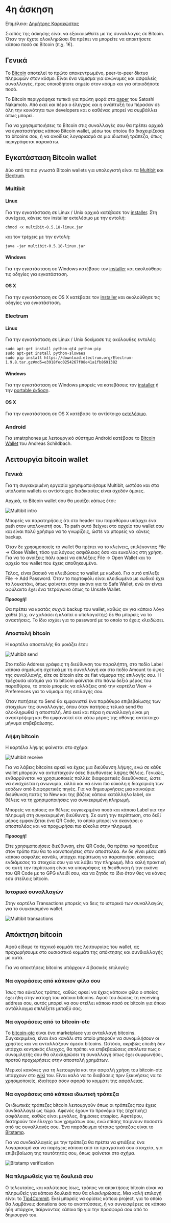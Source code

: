 # 4η άσκηση

Επιμέλεια: [Δημήτρης Καρακώστας](https://www.facebook.com/dimitris.karakostas.1)

Σκοπός της άσκησης είναι να εξοικοιωθείτε με τις συναλλαγές σε Bitcoin. Όταν την έχετε ολοκληρώσει θα πρέπει να μπορείτε να αποκτήσετε κάποιο ποσό σε Bitcoin (π.χ. 1€).

## Γενικά

Το [Bitcoin](https://bitcoin.org/en/) αποτελεί το πρώτο αποκεντρωμένο, peer-to-peer δίκτυο πληρωμών στον κόσμο. Είναι ένα νόμισμα για ανώνυμες και ασφαλείς συναλλαγές, προς οποιοδήποτε σημείο στον κόσμο και για οποιοδήποτε ποσό.

Το Bitcoin περιγράφηκε τυπικά για πρώτη φορά στο [paper](https://bitcoin.org/bitcoin.pdf) του Satoshi Nakamoto. Aπό εκεί και πέρα ο έλεγχος και η ανάπτυξή του πέρασαν σε όλη την κοινότητα των developers και ο καθένας μπορεί να συμβάλλει όπως μπορεί.

Για να χρησιμοποιήσεις το Bitcoin στις συναλλαγές σου θα πρέπει αρχικά να εγκαταστήσεις κάποιο Bitcoin wallet, μέσω του οποίου θα διαχειρίζεσαι τα bitcoins σου, ή να ανοίξεις λογαριασμό σε μια ιδιωτική τράπεζα, όπως περιγράφεται παρακάτω.

## Εγκατάσταση Bitcoin wallet

Δύο από τα πιο γνωστά Bitcoin wallets για υπολογιστή είναι τα [Multibit](https://multibit.org/) και [Electrum](https://electrum.org/).

### Multibit

#### Linux
Για την εγκατάσταση σε Linux / Unix αρχικά κατέβασε τον [installer](https://multibit.org/releases/multibit-0.5.18/multibit-0.5.18-linux.jar). Στη συνέχεια, κάνεις τον installer εκτελέσιμο με την εντολή:
    
	chmod +x multibit-0.5.18-linux.jar
	
και τον τρέχεις με την εντολή:

    java -jar multibit-0.5.18-linux.jar
	
#### Windows
Για την εγκατάσταση σε Windows κατέβασε τον [installer](https://multibit.org/releases/multibit-0.5.18/multibit-0.5.18-windows-setup.exe) και ακολούθησε τις οδηγίες για εγκατάσταση.

#### OS X
Για την εγκατάσταση σε OS X κατέβασε τον [installer](https://multibit.org/releases/multibit-0.5.18/multibit-0.5.18.dmg) και ακολούθησε τις οδηγίες για εγκατάσταση.

### Electrum

#### Linux
Για την εγκατάσταση σε Linux / Unix δοκίμασε τις ακόλουθες εντολές:
    
	sudo apt-get install python-qt4 python-pip
	sudo apt-get install python-slowaes
	sudo pip install https://download.electrum.org/Electrum-1.9.8.tar.gz#md5=e3918fec0254267f08e41a1fb8691382
	
#### Windows
Για την εγκατάσταση σε Windows μπορείς να κατεβάσεις τον [installer](https://download.electrum.org/electrum-1.9.8-setup.exe) ή την [portable έκδοση](https://download.electrum.org/electrum-1.9.8-portable.exe).

#### OS X
Για την εγκατάσταση σε OS X κατέβασε το αντίστοιχο [εκτελέσιμο](https://download.electrum.org/electrum-1.9.8.dmg).

### Android
Για smatrphones με λειτουργικό σύστημα Android κατέβασε το [Bitcoin Wallet](https://play.google.com/store/apps/details?id=de.schildbach.wallet) του Andreas Schildbach.

## Λειτουργία bitcoin wallet

### Γενικά
Για τη συγκεκριμένη εργασία χρησιμοποιήσαμε Multibit, ωστόσο και στα υπόλοιπα wallets οι αντίστοιχες διαδικασίες είναι σχεδόν όμοιες.

Αρχικά, το Bitcoin wallet σου θα μοιάζει κάπως έτσι:

![Multibit intro](/exercises/bitcoin/1.png)

Μπορείς να παρατηρήσεις ότι στο header του παραθύρου υπάρχει ένα path στον υπολογιστή σου. Το path αυτό δείχνει στο αρχείο του wallet σου και είναι πολύ χρήσιμο να το γνωρίζεις, ώστε να μπορείς να κάνεις backup.

Όταν δε χρησιμοποιείς το wallet θα πρέπει να το κλείνεις, επιλέγοντας File -> Close Wallet, τόσο για λόγους ασφάλειας όσο και ευκολίας στη χρήση. Για να το ανοίξεις πάλι αρκεί να επιλέξεις File -> Open Wallet και το αρχείο του wallet που έχεις αποθηκευμένο.

Τέλος, είναι βασικό να κλειδώσεις το wallet με κωδικό. Για αυτό επίλεξε File -> Add Password. Όταν το πορτοφόλι είναι κλειδωμένο με κωδικό έχει το λουκετάκι, όπως φαίνεται στην εικόνα για το Safe Wallet, ενώ αν είναι αφύλακτο έχει ένα τετράγωνο όπως το Unsafe Wallet.

**Προσοχή!**

Θα πρέπει να κρατάς συχνά backup του wallet, καθώς αν για κάποιο λόγο χαθεί (π.χ. αν χαλάσει ή κλαπεί ο υπολογιστής) δε θα μπορείς να το ανακτήσεις. Το ίδιο ισχύει για το password με το οποίο το έχεις κλειδώσει.

### Αποστολή bitcoin

Η καρτέλα αποστολής θα μοιάζει έτσι:

![Multibit send](/exercises/bitcoin/2.png)

Στο πεδίο Address γράφεις τη διεύθυνση του παραλήπτη, στο πεδίο Label κάποια σημείωση σχετικά με τη συναλλαγή και στο πεδίο Amount το ύψος της συναλλαγής, είτε σε bitcoin είτε σε fiat νόμισμα της επιλογής σου. Η τρέχουσα ισοτιμία για το bitcoin φαίνεται στο πάνω δεξιά μέρος του παραθύρου, το οποίο μπορείς να αλλάξεις από την καρτέλα View -> Preferences για το νόμισμα της επιλογής σου.

Όταν πατήσεις το Send θα εμφανιστεί ένα παράθυρο επιβεβαίωσης των στοιχείων της συναλλαγής, όπου όταν πατήσεις τελικά send θα ολοκληρωθεί η αποστολή. Από εκεί και πέρα η συναλλαγή είναι μη αναστρέψιμη και θα εμφανιστεί στο κάτω μέρος της οθόνης αντίστοιχο μήνυμα επιβεβαίωσης.

### Λήψη bitcoin

Η καρτέλα λήψης φαίνεται στο σχήμα:

![Multibit receive](/exercises/bitcoin/3.png)

Για να λάβεις bitcoins αρκεί να έχεις μια διεύθυνση λήψης, ενώ σε κάθε wallet μπορούν να αντιστοιχούν όσες διευθύνσεις λήψης θέλεις. Γενικώς, ενθαρρύνεται να χρησιμοποιείς πολλές διαφορετικές διευθύνσεις, ώστε να ενισχύεται η ανωνυμία, αλλά και να είναι πιο εύκολη η διαχείριση των εσόδων από διαφορετικές πηγές. Για να δημιουργήσεις μια καινούρια διεύθυνση πατάς το New και της βάζεις κάποιο κατάλληλο label, αν θέλεις να τη χρησιμοποιήσεις για συγκεκριμένη πληρωμή.

Μπορείς να ορίσεις αν θέλεις συγκεκριμένο ποσό και κάποιο Label για την πληρωμή στη συγκεκριμένη διεύθυνση. Σε αυτή την περίπτωση, στο δεξί μέρος εμφανίζεται ένα QR Code, το οποίο μπορεί να σκανάρει ο αποστολέας και να προχωρήσει πιο εύκολα στην πληρωμή.

**Προσοχή!**

Είτε χρησιμοποιήσεις διεύθυνση, είτε QR Code, θα πρέπει να προσέξεις στον τρόπο που θα το κοινοποιήσεις στον αποστολέα. Αν δε γίνει μέσα από κάποιο ασφαλές κανάλι, υπάρχει περίπτωση να παραποιήσει κάποιος ενδιάμεσος τα στοιχεία σου για να λάβει την πληρωμή. Μια καλή πρακτική σε αυτή την περίπτωση είναι να υπογράφεις τη διεύθυνση ή την εικόνα του QR Code με το GPG κλειδί σου, και να ζητάς το ίδιο όταν θες να κάνεις εσύ στείλεις bitcoin.

### Ιστορικό συναλλαγών

Στην καρτέλα Transactions μπορείς να δεις το ιστορικό των συναλλαγών, για το συγκεκριμένο wallet.

![Multibit transactions](/exercises/bitcoin/4.png)

## Απόκτηση bitcoin

Αφού είδαμε το τεχνικό κομμάτι της λειτουργίας του wallet, ας προχωρήσουμε στο ουσιαστικό κομμάτι της απόκτησης και συνδιαλλαγής με αυτά.

Για να αποκτήσεις bitcoins υπάρχουν 4 βασικές επιλογές:

### Να αγοράσεις από κάποιον φίλο σου

Ίσως πιο εύκολος τρόπος, καθώς αρκεί να έχεις κάποιον φίλο ο οποίος έχει ήδη στην κατοχή του κάποια bitcoins. Αφού του δώσεις τη receiving address σου, αυτός μπορεί να σου στείλει κάποιο ποσό σε bitcoin για όποιο αντάλλαγμα επιλέξετε μεταξύ σας.

### Να αγοράσεις από το bitcoin-otc

Το [bitcoin-otc](http://bitcoin-otc.com/) είναι ένα marketplace για ανταλλαγή bitcoins. Συγκεκριμένα, είναι ένα κανάλι στο οποίο μπορούν να συνομιλήσουν οι χρήστες και να ανταλλάξουν άμεσα bitcoins. Ωστόσο, ακριβώς επειδή δεν υπάρχει κεντρικός έλεγχος, θα πρέπει να επιβεβαιώσεις *απόλυτα* πως ο συνομιλητής σου θα ολοκληρώσει τη συναλλαγή όπως έχει συμφωνήσει, προτού προχωρήσεις στην αποστολή χρημάτων.

Μερικοί κανόνες για τη λειτουργία και την ασφαλή χρήση του bitcoin-otc υπάρχουν στο [wiki](http://wiki.bitcoin-otc.com/wiki/Main_Page) του. Είναι καλό να το διαβάσεις πριν ξεκινήσεις να το χρησιμοποιείς, ιδιαίτερα όσον αφορά το κομμάτι της [ασφάλειας](http://wiki.bitcoin-otc.com/wiki/Using_bitcoin-otc#Safety:_avoiding_fraud).

### Να αγοράσεις από κάποια ιδιωτική τράπεζα

Οι ιδιωτικές τράπεζες bitcoin λειτουργούν όπως οι τράπεζες που έχεις συνδιαλλαγεί ως τώρα. Αφενός έχουν το προνόμιο της (σχετικής) ασφάλειας, καθώς είναι μεγάλες, δημόσιες εταιρίες. Αφετέρου, διατηρούν τον έλεγχο των χρημάτων σου, ενώ επίσης παίρνουν ποσοστά από τις συναλλαγές σου. Ένα παράδειγμα τέτοιας τράπεζας είναι το [Bitstamp](https://www.bitstamp.net/).

Για να συνδιαλλαγείς με την τράπεζα θα πρέπει να φτιάξεις ένα λογαριασμό και να παρέχεις κάποια από τα πραγματικά σου στοιχεία, για επιβεβαίωση της ταυτότητάς σου, όπως φαίνεται στο σχήμα.

![Bitstamp verification](/exercises/bitcoin/5.png)

### Να πληρωθείς για τη δουλειά σου

Ο τελευταίος, και καλύτερος ίσως, τρόπος να αποκτήσεις bitcoin είναι να πληρωθείς για κάποια δουλειά που θα ολοκληρώσεις. Μια καλή επιλογή είναι το [Tip4Commit](https://tip4commit.com/). Εκεί μπορείς να ορίσεις κάποιο project, για το οποίο θα λαμβάνεις donations όσο το αναπτύσσεις, ή να συνεισφέρεις σε κάποιο ήδη υπάρχον, παίρνοντας κάποιο tip για την προσφορά σου από το δημιουργό του.
